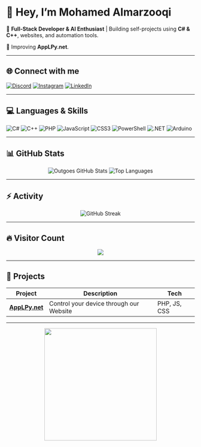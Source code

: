 # 👋 Hey, I’m Mohamed Almarzooqi

🚀 **Full-Stack Developer & AI Enthusiast** | Building self-projects using **C# & C++**, websites, and automation tools.  

🎯 Improving  **AppLPy.net**.  

---

## 🌐 Connect with me
[![Discord](https://img.shields.io/badge/Discord-%237289DA.svg?logo=discord&logoColor=white&style=for-the-badge)](https://discord.gg/HZbZ4ZZNV4)
[![Instagram](https://img.shields.io/badge/Instagram-%23E4405F.svg?logo=Instagram&logoColor=white&style=for-the-badge)](https://instagram.com/outgoes)
[![LinkedIn](https://img.shields.io/badge/LinkedIn-%230077B5.svg?logo=linkedin&logoColor=white&style=for-the-badge)](https://www.linkedin.com/in/m7/)

---

## 💻 Languages & Skills
![C#](https://img.shields.io/badge/C%23-%23239120.svg?style=for-the-badge&logo=c-sharp&logoColor=white)
![C++](https://img.shields.io/badge/C++-%2300599C.svg?style=for-the-badge&logo=c%2B%2B&logoColor=white)
![PHP](https://img.shields.io/badge/PHP-%23777BB4.svg?style=for-the-badge&logo=php&logoColor=white)
![JavaScript](https://img.shields.io/badge/JavaScript-%23323330.svg?style=for-the-badge&logo=javascript&logoColor=%23F7DF1E)
![CSS3](https://img.shields.io/badge/CSS3-%231572B6.svg?style=for-the-badge&logo=css3&logoColor=white)
![PowerShell](https://img.shields.io/badge/PowerShell-%235391FE.svg?style=for-the-badge&logo=powershell&logoColor=white)
![.NET](https://img.shields.io/badge/.NET-5C2D91?style=for-the-badge&logo=.net&logoColor=white)
![Arduino](https://img.shields.io/badge/-Arduino-00979D?style=for-the-badge&logo=Arduino&logoColor=white)

---

## 📊 GitHub Stats
<p align="center">
  <img src="https://github-readme-stats.vercel.app/api?username=outgoes&show_icons=true&theme=radical&count_private=true&hide_border=false" alt="Outgoes GitHub Stats"/>
  <img src="https://github-readme-stats.vercel.app/api/top-langs/?username=outgoes&layout=compact&theme=radical" alt="Top Languages"/>
</p>

---

## ⚡ Activity
<p align="center">
  <img src="https://github-readme-streak-stats.herokuapp.com/?user=outgoes&theme=radical" alt="GitHub Streak"/>
</p>

---

## 🔥 Visitor Count
<p align="center">
  <img src="https://profile-counter.glitch.me/outgoes/count.svg" />
</p>

---

## 🧰 Projects
| Project | Description | Tech |
|---------|-------------|------|
| **[AppLPy.net](https://applpy.net)** | Control your device through our Website | PHP, JS, CSS |


---


<p align="center">
  <img src="https://media.giphy.com/media/3o7TKMt1VVNkHV2PaE/giphy.gif" width="300" />
</p>
